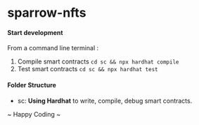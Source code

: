 # sparrow-nfts

#### Start development

From a command line terminal :

1. Compile smart contracts
      ```cd sc && npx hardhat compile```
2. Test smart contracts
      ```cd sc && npx hardhat test```

#### Folder Structure
- sc: **Using Hardhat** to write, compile, debug smart contracts.

~ Happy Coding ~